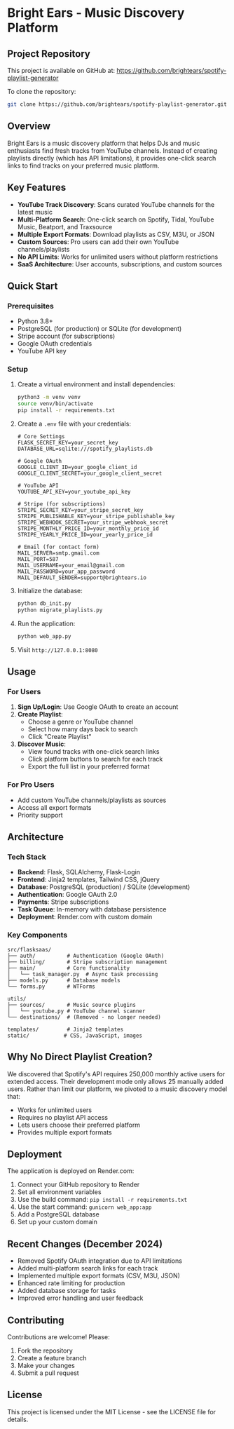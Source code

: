 # Bright Ears - Music Discovery Platform

## Project Repository

This project is available on GitHub at: https://github.com/brightears/spotify-playlist-generator

To clone the repository:
```bash
git clone https://github.com/brightears/spotify-playlist-generator.git
```

## Overview

Bright Ears is a music discovery platform that helps DJs and music enthusiasts find fresh tracks from YouTube channels. Instead of creating playlists directly (which has API limitations), it provides one-click search links to find tracks on your preferred music platform.

## Key Features

- **YouTube Track Discovery**: Scans curated YouTube channels for the latest music
- **Multi-Platform Search**: One-click search on Spotify, Tidal, YouTube Music, Beatport, and Traxsource
- **Multiple Export Formats**: Download playlists as CSV, M3U, or JSON
- **Custom Sources**: Pro users can add their own YouTube channels/playlists
- **No API Limits**: Works for unlimited users without platform restrictions
- **SaaS Architecture**: User accounts, subscriptions, and custom sources

## Quick Start

### Prerequisites
- Python 3.8+
- PostgreSQL (for production) or SQLite (for development)
- Stripe account (for subscriptions)
- Google OAuth credentials
- YouTube API key

### Setup

1. Create a virtual environment and install dependencies:
   ```bash
   python3 -m venv venv
   source venv/bin/activate
   pip install -r requirements.txt
   ```

2. Create a `.env` file with your credentials:
   ```env
   # Core Settings
   FLASK_SECRET_KEY=your_secret_key
   DATABASE_URL=sqlite:///spotify_playlists.db
   
   # Google OAuth
   GOOGLE_CLIENT_ID=your_google_client_id
   GOOGLE_CLIENT_SECRET=your_google_client_secret
   
   # YouTube API
   YOUTUBE_API_KEY=your_youtube_api_key
   
   # Stripe (for subscriptions)
   STRIPE_SECRET_KEY=your_stripe_secret_key
   STRIPE_PUBLISHABLE_KEY=your_stripe_publishable_key
   STRIPE_WEBHOOK_SECRET=your_stripe_webhook_secret
   STRIPE_MONTHLY_PRICE_ID=your_monthly_price_id
   STRIPE_YEARLY_PRICE_ID=your_yearly_price_id
   
   # Email (for contact form)
   MAIL_SERVER=smtp.gmail.com
   MAIL_PORT=587
   MAIL_USERNAME=your_email@gmail.com
   MAIL_PASSWORD=your_app_password
   MAIL_DEFAULT_SENDER=support@brightears.io
   ```

3. Initialize the database:
   ```bash
   python db_init.py
   python migrate_playlists.py
   ```

4. Run the application:
   ```bash
   python web_app.py
   ```

5. Visit `http://127.0.0.1:8080`

## Usage

### For Users

1. **Sign Up/Login**: Use Google OAuth to create an account
2. **Create Playlist**: 
   - Choose a genre or YouTube channel
   - Select how many days back to search
   - Click "Create Playlist"
3. **Discover Music**:
   - View found tracks with one-click search links
   - Click platform buttons to search for each track
   - Export the full list in your preferred format

### For Pro Users

- Add custom YouTube channels/playlists as sources
- Access all export formats
- Priority support

## Architecture

### Tech Stack
- **Backend**: Flask, SQLAlchemy, Flask-Login
- **Frontend**: Jinja2 templates, Tailwind CSS, jQuery
- **Database**: PostgreSQL (production) / SQLite (development)
- **Authentication**: Google OAuth 2.0
- **Payments**: Stripe subscriptions
- **Task Queue**: In-memory with database persistence
- **Deployment**: Render.com with custom domain

### Key Components

```
src/flasksaas/
├── auth/          # Authentication (Google OAuth)
├── billing/       # Stripe subscription management
├── main/          # Core functionality
│   └── task_manager.py  # Async task processing
├── models.py      # Database models
└── forms.py       # WTForms

utils/
├── sources/       # Music source plugins
│   └── youtube.py # YouTube channel scanner
└── destinations/  # (Removed - no longer needed)

templates/         # Jinja2 templates
static/           # CSS, JavaScript, images
```

## Why No Direct Playlist Creation?

We discovered that Spotify's API requires 250,000 monthly active users for extended access. Their development mode only allows 25 manually added users. Rather than limit our platform, we pivoted to a music discovery model that:

- Works for unlimited users
- Requires no playlist API access
- Lets users choose their preferred platform
- Provides multiple export formats

## Deployment

The application is deployed on Render.com:

1. Connect your GitHub repository to Render
2. Set all environment variables
3. Use the build command: `pip install -r requirements.txt`
4. Use the start command: `gunicorn web_app:app`
5. Add a PostgreSQL database
6. Set up your custom domain

## Recent Changes (December 2024)

- Removed Spotify OAuth integration due to API limitations
- Added multi-platform search links for each track
- Implemented multiple export formats (CSV, M3U, JSON)
- Enhanced rate limiting for production
- Added database storage for tasks
- Improved error handling and user feedback

## Contributing

Contributions are welcome! Please:

1. Fork the repository
2. Create a feature branch
3. Make your changes
4. Submit a pull request

## License

This project is licensed under the MIT License - see the LICENSE file for details.